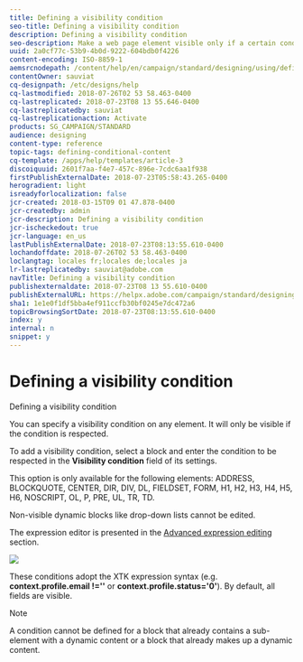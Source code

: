 ```yaml
---
title: Defining a visibility condition
seo-title: Defining a visibility condition
description: Defining a visibility condition
seo-description: Make a web page element visible only if a certain condition is respected.
uuid: 2a0cf77c-53b9-4b0d-9222-604bdb0f4226
content-encoding: ISO-8859-1
aemsrcnodepath: /content/help/en/campaign/standard/designing/using/defining-a-visibility-condition
contentOwner: sauviat
cq-designpath: /etc/designs/help
cq-lastmodified: 2018-07-26T02 53 58.463-0400
cq-lastreplicated: 2018-07-23T08 13 55.646-0400
cq-lastreplicatedby: sauviat
cq-lastreplicationaction: Activate
products: SG_CAMPAIGN/STANDARD
audience: designing
content-type: reference
topic-tags: defining-conditional-content
cq-template: /apps/help/templates/article-3
discoiquuid: 2601f7aa-f4e7-457c-896e-7cdc6aa1f938
firstPublishExternalDate: 2018-07-23T05:58:43.265-0400
herogradient: light
isreadyforlocalization: false
jcr-created: 2018-03-15T09 01 47.878-0400
jcr-createdby: admin
jcr-description: Defining a visibility condition
jcr-ischeckedout: true
jcr-language: en_us
lastPublishExternalDate: 2018-07-23T08:13:55.610-0400
lochandoffdate: 2018-07-26T02 53 58.463-0400
loclangtag: locales fr;locales de;locales ja
lr-lastreplicatedby: sauviat@adobe.com
navTitle: Defining a visibility condition
publishexternaldate: 2018-07-23T08 13 55.610-0400
publishExternalURL: https://helpx.adobe.com/campaign/standard/designing/using/defining-a-visibility-condition.html
sha1: 1e1e0f1df5bba4ef911ccfb30bf0245e7dc472a6
topicBrowsingSortDate: 2018-07-23T08:13:55.610-0400
index: y
internal: n
snippet: y
---
```


# Defining a visibility condition

Defining a visibility condition

You can specify a visibility condition on any element. It will only be visible if the condition is respected.

To add a visibility condition, select a block and enter the condition to be respected in the **Visibility condition** field of its settings.

This option is only available for the following elements: ADDRESS, BLOCKQUOTE, CENTER, DIR, DIV, DL, FIELDSET, FORM, H1, H2, H3, H4, H5, H6, NOSCRIPT, OL, P, PRE, UL, TR, TD.

Non-visible dynamic blocks like drop-down lists cannot be edited.

The expression editor is presented in the [Advanced expression editing](../../automating/using/editing-queries.md#about-query-editor) section.

![](assets/delivery_content_5.png)

These conditions adopt the XTK expression syntax (e.g. **context.profile.email !=''** or **context.profile.status='0'**). By default, all fields are visible.

>[!NOTE]
>
>A condition cannot be defined for a block that already contains a sub-element with a dynamic content or a block that already makes up a dynamic content.

